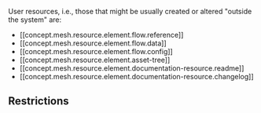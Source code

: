 
User resources, i.e., those that might be usually created or altered "outside the system" are:

- [[concept.mesh.resource.element.flow.reference]]
- [[concept.mesh.resource.element.flow.data]]
- [[concept.mesh.resource.element.flow.config]]
- [[concept.mesh.resource.element.asset-tree]]
- [[concept.mesh.resource.element.documentation-resource.readme]]
- [[concept.mesh.resource.element.documentation-resource.changelog]]

## Restrictions

